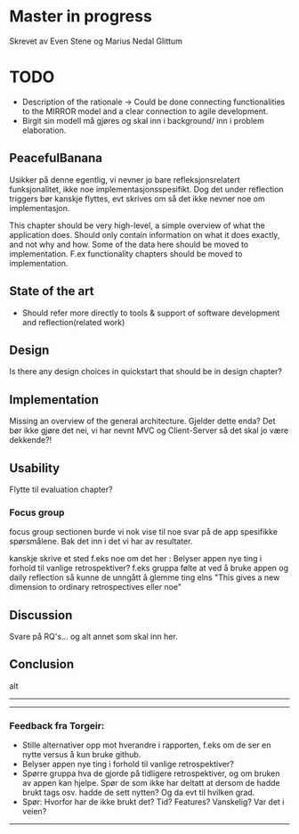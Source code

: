 Master in progress
======

Skrevet av Even Stene og Marius Nedal Glittum

# TODO
* Description of the rationale -> Could be done connecting functionalities to the MIRROR model and a clear connection to agile development.
* Birgit sin modell må gjøres og skal inn i background/ inn i problem elaboration. 

## PeacefulBanana
Usikker på denne egentlig, vi nevner jo bare refleksjonsrelatert funksjonalitet, ikke noe implementasjonsspesifikt.
Dog det under reflection triggers bør kanskje flyttes, evt skrives om så det ikke nevner noe om implementasjon. 

This chapter should be very high-level, a simple overview of what the application does. Should only contain information on what it does exactly, and not why and how. Some of the data here should be moved to implementation. F.ex functionality chapters should be moved to implementation. 

## State of the art
* Should refer more directly to tools & support of software development and reflection(related work)

## Design
Is there any design choices in quickstart that should be in design chapter?

## Implementation
Missing an overview of the general architecture. Gjelder dette enda?
  Det bør ikke gjøre det nei, vi har nevnt MVC og Client-Server så det skal jo være dekkende?!

## Usability
Flytte til evaluation chapter?

### Focus group
focus group sectionen burde vi nok vise til noe svar på de app spesifikke spørsmålene. Bak det inn i det vi har av resultater. 

kanskje skrive et sted f.eks noe om det her : Belyser appen nye ting i forhold til vanlige retrospektiver?
f.eks gruppa følte at ved å bruke appen og daily reflection så kunne de unngått å glemme ting elns
"This gives a new dimension to ordinary retrospectives eller noe"

## Discussion
Svare på RQ's... og alt annet som skal inn her. 

## Conclusion
alt
___
___


### Feedback fra Torgeir:
* Stille alternativer opp mot hverandre i rapporten, f.eks om de ser en nytte versus å kun bruke github. 
* Belyser appen nye ting i forhold til vanlige retrospektiver?
* Spørre gruppa hva de gjorde på tidligere retrospektiver, og om bruken av appen kan hjelpe. Spør de som ikke har deltatt at dersom de hadde brukt tags osv. hadde de sett nytten? Og da evt til hvilken grad.  
* Spør: Hvorfor har de ikke brukt det? Tid? Features? Vanskelig? Var det i veien?
___

